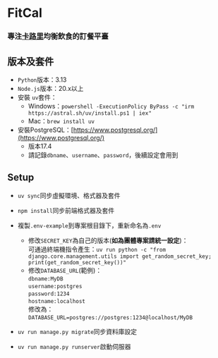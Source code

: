 # FitCal

### 專注<u>**卡路里**</u>均衡飲食的訂餐平臺

## 版本及套件

- `Python`版本：3.13
- `Node.js`版本：20.x以上
- 安裝 `uv`套件：
  - Windows：`powershell -ExecutionPolicy ByPass -c "irm https://astral.sh/uv/install.ps1 | iex"`
  - Mac：`brew install uv`
- 安裝PostgreSQL：[https://www.postgresql.org/](https://www.postgresql.org/)
  - 版本17.4
  - 請記錄`dbname`、`username`、`password`，後續設定會用到

## Setup

- `uv sync`同步虛擬環境、格式器及套件
- `npm install`同步前端格式器及套件
- 複製`.env-example`到專案根目錄下，重新命名為`.env`

  - 修改`SECRET_KEY`為自己的版本(**如為團體專案請統一設定**)：  
    可通過終端機指令產生：`uv run python -c "from django.core.management.utils import get_random_secret_key; print(get_random_secret_key())"`
  - 修改`DATABASE_URL`(範例)：  
     `dbname:MyDB`  
     `username:postgres`  
     `password:1234`  
     `hostname:localhost`  
     修改為：  
     `DATABASE_URL=postgres://postgres:1234@localhost/MyDB`

- `uv run manage.py migrate`同步資料庫設定
- `uv run manage.py runserver`啟動伺服器
